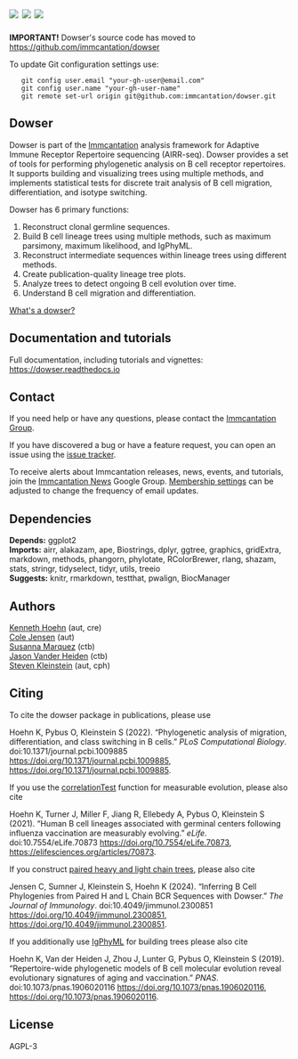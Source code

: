 # [![](http://cranlogs.r-pkg.org/badges/grand-total/dowser)](https://www.r-pkg.org/pkg/dowser) [![](https://cranlogs.r-pkg.org/badges/dowser)](https://www.r-pkg.org/pkg/dowser) [![](https://img.shields.io/static/v1?label=AIRR-C%20sw-tools%20v1&message=compliant&color=008AFF&labelColor=000000&style=plastic)](https://docs.airr-community.org/en/stable/swtools/airr_swtools_standard.html)

**IMPORTANT!** 
Dowser's source code has moved to https://github.com/immcantation/dowser

To update Git configuration settings use:

```
   git config user.email "your-gh-user@email.com"
   git config user.name "your-gh-user-name"
   git remote set-url origin git@github.com:immcantation/dowser.git
```

Dowser
-------------------------------------------------------------------------------

Dowser is part of the [Immcantation](http://immcantation.readthedocs.io) 
analysis framework for Adaptive Immune Receptor Repertoire sequencing 
(AIRR-seq). Dowser provides a set of tools for performing phylogenetic analysis
on B cell receptor repertoires. It supports building and visualizing trees using 
multiple methods, and implements statistical tests for discrete trait analysis
of B cell migration, differentiation, and isotype switching.


Dowser has 6 primary functions:

1. Reconstruct clonal germline sequences.
2. Build B cell lineage trees using multiple methods, such as maximum parsimony, maximum likelihood, and IgPhyML.  
3. Reconstruct intermediate sequences within lineage trees using different methods. 
4. Create publication-quality lineage tree plots.
5. Analyze trees to detect ongoing B cell evolution over time.
6. Understand B cell migration and differentiation.


[What's a dowser?](https://en.wikipedia.org/wiki/Dowsing)


Documentation and tutorials
-------------------------------------------------------------------------------

Full documentation, including tutorials and vignettes: https://dowser.readthedocs.io


Contact
-------------------------------------------------------------------------------

If you need help or have any questions, please contact the [Immcantation Group](mailto:immcantation@googlegroups.com).

If you have discovered a bug or have a feature request, you can open an issue using the [issue tracker](https://github.com/immcantation/dowser/issues).

To receive alerts about Immcantation releases, news, events, and tutorials, join the [Immcantation News](https://groups.google.com/g/immcantation-news) Google Group. [Membership settings](https://groups.google.com/g/immcantation-news/membership) can be adjusted to change the frequency of email updates.



## Dependencies

**Depends:** ggplot2  
**Imports:** airr, alakazam, ape, Biostrings, dplyr, ggtree, graphics, gridExtra, markdown, methods, phangorn, phylotate, RColorBrewer, rlang, shazam, stats, stringr, tidyselect, tidyr, utils, treeio  
**Suggests:** knitr, rmarkdown, testthat, pwalign, BiocManager


## Authors

[Kenneth Hoehn](mailto:kenneth.b.hoehn@dartmouth.edu) (aut, cre)  
[Cole Jensen](mailto:cole.jensen@yale.edu) (aut)  
[Susanna Marquez](mailto:susanna.marquez@yale.edu) (ctb)  
[Jason Vander Heiden](mailto:jason.vanderheiden@gmail.com) (ctb)  
[Steven Kleinstein](mailto:steven.kleinstein@yale.edu) (aut, cph)


## Citing

To cite the dowser package in publications, please use

  Hoehn K, Pybus O, Kleinstein S (2022). “Phylogenetic analysis of
  migration, differentiation, and class switching in B cells.” _PLoS
  Computational Biology_. doi:10.1371/journal.pcbi.1009885
  <https://doi.org/10.1371/journal.pcbi.1009885>,
  <https://doi.org/10.1371/journal.pcbi.1009885>.

If you use the [correlationTest](vignettes/Measurable-Evolution.md)
function for measurable evolution, please also cite

  Hoehn K, Turner J, Miller F, Jiang R, Ellebedy A, Pybus O, Kleinstein
  S (2021). “Human B cell lineages associated with germinal centers
  following influenza vaccination are measurably evolving.” _eLife_.
  doi:10.7554/eLife.70873 <https://doi.org/10.7554/eLife.70873>,
  <https://elifesciences.org/articles/70873>.

If you construct [paired heavy and light chain
trees](vignettes/Resolve-Light-Chains-Vignette.md), please also cite

  Jensen C, Sumner J, Kleinstein S, Hoehn K (2024). “Inferring B Cell
  Phylogenies from Paired H and L Chain BCR Sequences with Dowser.”
  _The Journal of Immunology_. doi:10.4049/jimmunol.2300851
  <https://doi.org/10.4049/jimmunol.2300851>,
  <https://doi.org/10.4049/jimmunol.2300851>.

If you additionally use [IgPhyML](https://igphyml.readthedocs.io) for
building trees please also cite

  Hoehn K, Van der Heiden J, Zhou J, Lunter G, Pybus O, Kleinstein S
  (2019). “Repertoire-wide phylogenetic models of B cell molecular
  evolution reveal evolutionary signatures of aging and vaccination.”
  _PNAS_. doi:10.1073/pnas.1906020116
  <https://doi.org/10.1073/pnas.1906020116>,
  <https://doi.org/10.1073/pnas.1906020116>.



## License

AGPL-3
